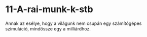 # 11-A-rai-munk-k-stb
Annak az esélye, hogy a világunk nem csupán egy számítógépes szimuláció, mindössze egy a milliárdhoz.
